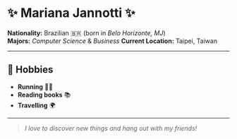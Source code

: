 # ✨ Mariana Jannotti ✨  

**Nationality:** Brazilian 🇧🇷 (born in *Belo Horizonte, MJ*)  
**Majors:** *Computer Science* & *Business* 
**Current Location:** Taipei, Taiwan   

---

## 🌿 Hobbies
- **Running** 🏃‍♀️
- **Reading books** 📚 
- **Travelling** 🌍   

---

> *I love to discover new things and hang out with my friends!*  
